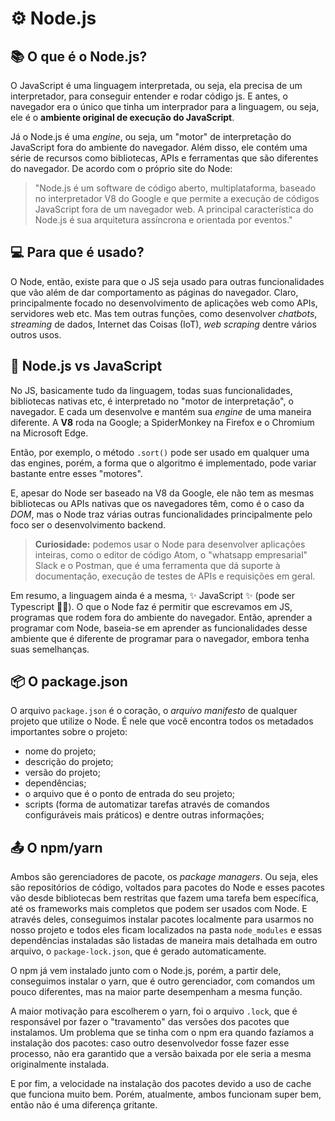 # ⚙️ Node.js

## 📚 O que é o Node.js?

O JavaScript é uma linguagem interpretada, ou seja, ela precisa de um
interpretador, para conseguir entender e rodar código js. E antes, o
navegador era o único que tinha um interprador para a linguagem, ou
seja, ele é o **ambiente original de execução do JavaScript**.

Já o Node.js é uma *engine*, ou seja, um "motor" de interpretação do
JavaScript fora do ambiente do navegador. Além disso, ele contém uma
série de recursos como bibliotecas, APIs e ferramentas que são
diferentes do navegador. De acordo com o próprio site do Node:

> "Node.js é um software de código aberto, multiplataforma, baseado no
> interpretador V8 do Google e que permite a execução de códigos 
> JavaScript fora de um navegador web. A principal característica do 
> Node.js é sua arquitetura assíncrona e orientada por eventos."

## 💻 Para que é usado?

O Node, então, existe para que o JS seja usado para outras funcionalidades
que vão além de dar comportamento as páginas do navegador. Claro, 
principalmente focado no desenvolvimento de aplicações web como APIs,
servidores web etc. Mas tem outras funções, como desenvolver *chatbots*,
*streaming* de dados, Internet das Coisas (IoT), *web scraping* dentre 
vários outros usos.

## 🤝 Node.js vs JavaScript

No JS, basicamente tudo da linguagem, todas suas funcionalidades,
bibliotecas nativas etc, é interpretado no "motor de interpretação", o
navegador. E cada um desenvolve e mantém sua *engine* de uma maneira
diferente. A **V8** roda na Google; a SpiderMonkey na Firefox e o 
Chromium na Microsoft Edge.

Então, por exemplo, o método `.sort()` pode ser usado em qualquer uma
das engines, porém, a forma que o algoritmo é implementado, pode variar
bastante entre esses "motores".

E, apesar do Node ser baseado na V8 da Google, ele não tem as mesmas
bibliotecas ou APIs nativas que os navegadores têm, como é o caso da
*DOM*, mas o Node traz várias outras funcionalidades principalmente
pelo foco ser o desenvolvimento backend.

> **Curiosidade:** podemos usar o Node para desenvolver aplicações 
> inteiras, como o editor de código Atom, o "whatsapp empresarial" 
> Slack e o Postman, que é uma ferramenta que dá suporte à documentação, 
> execução de testes de APIs e requisições em geral. 

Em resumo, a linguagem ainda é a mesma, ✨ JavaScript ✨ (pode ser
Typescript 😶‍🌫️). O que o Node faz é permitir que escrevamos em JS,
programas que rodem fora do ambiente do navegador. Então, aprender a 
programar com Node, baseia-se em aprender as funcionalidades desse
ambiente que é diferente de programar para o navegador, embora tenha
suas semelhanças.

## 📦 O package.json

O arquivo `package.json` é o coração, o *arquivo manifesto* de qualquer
projeto que utilize o Node. É nele que você encontra todos os metadados
importantes sobre o projeto:

- nome do projeto;
- descrição do projeto;
- versão do projeto;
- dependências;
- o arquivo que é o ponto de entrada do seu projeto;
- scripts (forma de automatizar tarefas através de comandos 
configuráveis mais práticos) e dentre outras informações;

## 📤 O npm/yarn

Ambos são gerenciadores de pacote, os *package managers*. Ou seja, eles
são repositórios de código, voltados para pacotes do Node e esses pacotes
vão desde bibliotecas bem restritas que fazem uma tarefa bem específica,
até os frameworks mais completos que podem ser usados com Node. E através
deles, conseguimos instalar pacotes localmente para usarmos no nosso 
projeto e todos eles ficam localizados na pasta `node_modules` e essas
dependências instaladas são listadas de maneira mais detalhada em outro 
arquivo, o `package-lock.json`, que é gerado automaticamente.

O npm já vem instalado junto com o Node.js, porém, a partir dele,
conseguimos instalar o yarn, que é outro gerenciador, com comandos um
pouco diferentes, mas na maior parte desempenham a mesma função.

A maior motivação para escolherem o yarn, foi o arquivo `.lock`, que é
responsável por fazer o "travamento" das versões dos pacotes que
instalamos. Um problema que se tinha com o npm era quando fazíamos a
instalação dos pacotes: caso outro desenvolvedor fosse fazer esse
processo, não era garantido que a versão baixada por ele seria a
mesma originalmente instalada. 

E por fim, a velocidade na instalação dos pacotes devido a uso de cache
que funciona muito bem. Porém, atualmente, ambos funcionam super bem,
então não é uma diferença gritante.